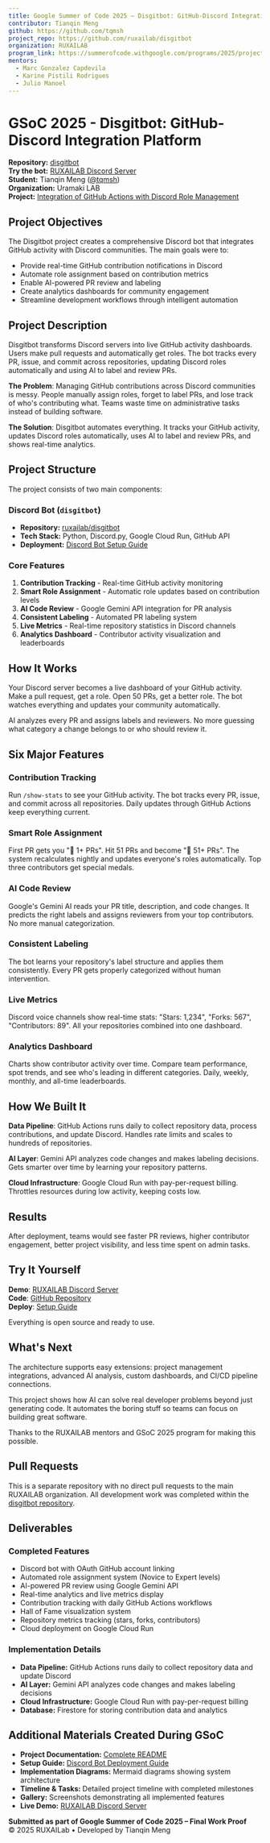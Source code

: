 ```yaml
---
title: Google Summer of Code 2025 – Disgitbot: GitHub-Discord Integration Platform
contributor: Tianqin Meng
github: https://github.com/tqmsh
project_repo: https://github.com/ruxailab/disgitbot
organization: RUXAILAB
program_link: https://summerofcode.withgoogle.com/programs/2025/projects/gZbjuWuX
mentors:
  - Marc Gonzalez Capdevila
  - Karine Pistili Rodrigues
  - Julio Manoel
---
```


# GSoC 2025 - Disgitbot: GitHub-Discord Integration Platform

**Repository:** [disgitbot](https://github.com/ruxailab/disgitbot)  
**Try the bot:** [RUXAILAB Discord Server](https://discord.gg/VAxzZxVV)  
**Student:** Tianqin Meng ([@tqmsh](https://github.com/tqmsh))  
**Organization:** Uramaki LAB  
**Project:** [Integration of GitHub Actions with Discord Role Management](https://summerofcode.withgoogle.com/programs/2025/projects/gZbjuWuX)

## Project Objectives

The Disgitbot project creates a comprehensive Discord bot that integrates GitHub activity with Discord communities. The main goals were to:

- Provide real-time GitHub contribution notifications in Discord
- Automate role assignment based on contribution metrics  
- Enable AI-powered PR review and labeling
- Create analytics dashboards for community engagement
- Streamline development workflows through intelligent automation

## Project Description

Disgitbot transforms Discord servers into live GitHub activity dashboards. Users make pull requests and automatically get roles. The bot tracks every PR, issue, and commit across repositories, updating Discord roles automatically and using AI to label and review PRs.

**The Problem**: Managing GitHub contributions across Discord communities is messy. People manually assign roles, forget to label PRs, and lose track of who's contributing what. Teams waste time on administrative tasks instead of building software.

**The Solution**: Disgitbot automates everything. It tracks your GitHub activity, updates Discord roles automatically, uses AI to label and review PRs, and shows real-time analytics.

## Project Structure

The project consists of two main components:

### Discord Bot (`disgitbot`)
- **Repository:** [ruxailab/disgitbot](https://github.com/ruxailab/disgitbot)
- **Tech Stack:** Python, Discord.py, Google Cloud Run, GitHub API
- **Deployment:** [Discord Bot Setup Guide](https://github.com/ruxailab/disgitbot/blob/main/discord_bot/README.md)

### Core Features
1. **Contribution Tracking** - Real-time GitHub activity monitoring
2. **Smart Role Assignment** - Automatic role updates based on contribution levels
3. **AI Code Review** - Google Gemini API integration for PR analysis
4. **Consistent Labeling** - Automated PR labeling system
5. **Live Metrics** - Real-time repository statistics in Discord channels
6. **Analytics Dashboard** - Contributor activity visualization and leaderboards

## How It Works

Your Discord server becomes a live dashboard of your GitHub activity. Make a pull request, get a role. Open 50 PRs, get a better role. The bot watches everything and updates your community automatically.

AI analyzes every PR and assigns labels and reviewers. No more guessing what category a change belongs to or who should review it.

## Six Major Features

### Contribution Tracking
Run `/show-stats` to see your GitHub activity. The bot tracks every PR, issue, and commit across all repositories. Daily updates through GitHub Actions keep everything current.

### Smart Role Assignment
First PR gets you "🌸 1+ PRs". Hit 51 PRs and become "🌹 51+ PRs". The system recalculates nightly and updates everyone's roles automatically. Top three contributors get special medals.

### AI Code Review
Google's Gemini AI reads your PR title, description, and code changes. It predicts the right labels and assigns reviewers from your top contributors. No more manual categorization.

### Consistent Labeling
The bot learns your repository's label structure and applies them consistently. Every PR gets properly categorized without human intervention.

### Live Metrics
Discord voice channels show real-time stats: "Stars: 1,234", "Forks: 567", "Contributors: 89". All your repositories combined into one dashboard.

### Analytics Dashboard
Charts show contributor activity over time. Compare team performance, spot trends, and see who's leading in different categories. Daily, weekly, monthly, and all-time leaderboards.

## How We Built It

**Data Pipeline**: GitHub Actions runs daily to collect repository data, process contributions, and update Discord. Handles rate limits and scales to hundreds of repositories.

**AI Layer**: Gemini API analyzes code changes and makes labeling decisions. Gets smarter over time by learning your repository patterns.

**Cloud Infrastructure**: Google Cloud Run with pay-per-request billing. Throttles resources during low activity, keeping costs low.

## Results

After deployment, teams would see faster PR reviews, higher contributor engagement, better project visibility, and less time spent on admin tasks.

## Try It Yourself

**Demo**: [RUXAILAB Discord Server](https://discord.gg/VAxzZxVV)  
**Code**: [GitHub Repository](https://github.com/ruxailab/disgitbot)  
**Deploy**: [Setup Guide](https://github.com/ruxailab/disgitbot/blob/main/discord_bot/README.md)

Everything is open source and ready to use.

## What's Next

The architecture supports easy extensions: project management integrations, advanced AI analysis, custom dashboards, and CI/CD pipeline connections.

This project shows how AI can solve real developer problems beyond just generating code. It automates the boring stuff so teams can focus on building great software.

Thanks to the RUXAILAB mentors and GSoC 2025 program for making this possible.

## Pull Requests

This is a separate repository with no direct pull requests to the main RUXAILAB organization. All development work was completed within the [disgitbot repository](https://github.com/ruxailab/disgitbot).

## Deliverables

### Completed Features
- Discord bot with OAuth GitHub account linking
- Automated role assignment system (Novice to Expert levels)  
- AI-powered PR review using Google Gemini API
- Real-time analytics and live metrics display
- Contribution tracking with daily GitHub Actions workflows
- Hall of Fame visualization system
- Repository metrics tracking (stars, forks, contributors)
- Cloud deployment on Google Cloud Run

### Implementation Details
- **Data Pipeline:** GitHub Actions runs daily to collect repository data and update Discord
- **AI Layer:** Gemini API analyzes code changes and makes labeling decisions  
- **Cloud Infrastructure:** Google Cloud Run with pay-per-request billing
- **Database:** Firestore for storing contribution data and analytics

## Additional Materials Created During GSoC

- **Project Documentation:** [Complete README](https://github.com/ruxailab/disgitbot/blob/main/README.md)
- **Setup Guide:** [Discord Bot Deployment Guide](https://github.com/ruxailab/disgitbot/blob/main/discord_bot/README.md)
- **Implementation Diagrams:** Mermaid diagrams showing system architecture
- **Timeline & Tasks:** Detailed project timeline with completed milestones
- **Gallery:** Screenshots demonstrating all implemented features
- **Live Demo:** [RUXAILAB Discord Server](https://discord.gg/VAxzZxVV)

**Submitted as part of Google Summer of Code 2025 – Final Work Proof**  
© 2025 RUXAILab • Developed by Tianqin Meng